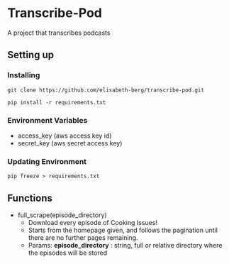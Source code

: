 # Transcribe-Pod

A project that transcribes podcasts

## Setting up

### Installing

```
git clone https://github.com/elisabeth-berg/transcribe-pod.git
```

```
pip install -r requirements.txt
```

### Environment Variables
- access_key (aws access key id)
- secret_key (aws secret access key)

### Updating Environment

```
pip freeze > requirements.txt
```

## Functions

- full_scrape(episode_directory)
  - Download every episode of Cooking Issues!
  - Starts from the homepage given, and follows the pagination until there
  are no further pages remaining.
  - Params: **episode_directory** : string, full or relative directory where the episodes
    will be stored
